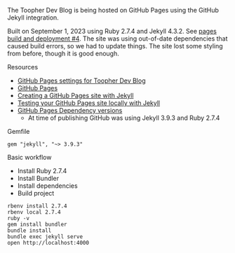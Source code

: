 The Toopher Dev Blog is being hosted on GitHub Pages using the GitHub Jekyll integration.

Built on September 1, 2023 using Ruby 2.7.4 and Jekyll 4.3.2. See [pages build and deployment #4](https://github.com/toopher/toopher.github.io/actions/runs/6041360891). The site was using out-of-date dependencies that caused build errors, so we had to update things. The site lost some styling from before, though it is good enough.

Resources
* [GitHub Pages settings for Toopher Dev Blog](https://github.com/toopher/toopher.github.io/settings/pages)
* [GitHub Pages](https://pages.github.com/)
* [Creating a GitHub Pages site with Jekyll](https://docs.github.com/en/pages/setting-up-a-github-pages-site-with-jekyll/creating-a-github-pages-site-with-jekyll)
* [Testing your GitHub Pages site locally with Jekyll](https://docs.github.com/en/pages/setting-up-a-github-pages-site-with-jekyll/testing-your-github-pages-site-locally-with-jekyll)
* [GitHub Pages Dependency versions](https://pages.github.com/versions/)
    * At time of publishing GitHub was using Jekyll 3.9.3 and Ruby 2.7.4

Gemfile
```
gem "jekyll", "~> 3.9.3"
```

Basic workflow
* Install Ruby 2.7.4
* Install Bundler
* Install dependencies
* Build project

```
rbenv install 2.7.4
rbenv local 2.7.4
ruby -v
gem install bundler
bundle install
bundle exec jekyll serve
open http://localhost:4000
```
